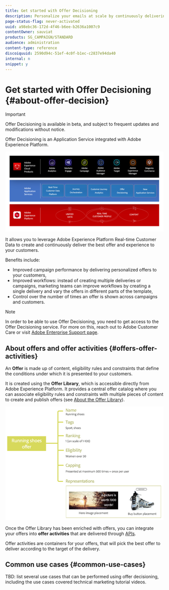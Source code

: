 ```yaml
---
title: Get started with Offer Decisioning
description: Personalize your emails at scale by continuously delivering the best offers to your customers.
page-status-flag: never-activated
uuid: a98ebc36-172d-4f46-b6ee-b2636a1007c9
contentOwner: sauviat
products: SG_CAMPAIGN/STANDARD
audience: administration
content-type: reference
discoiquuid: 2590d94c-51ef-4c0f-b1ec-c2837e94da40
internal: n
snippet: y
---
```


# Get started with Offer Decisioning {#about-offer-decision}

>[!IMPORTANT]
>
>Offer Decisioning is available in beta, and subject to frequent updates and modifications without notice. 

Offer Decisioning is an Application Service integrated with Adobe Experience Platform.

![](assets/offer-diagram.png) 

It allows you to leverage Adobe Experience Platform Real-time Customer Data to create and continuously deliver the best offer and experience to your customers.

Benefits include:

* Improved campaign performance by delivering personalized offers to your customers,
* Improved workflows: instead of creating multiple deliveries or campaigns, marketing teams can improve workflows by creating a single delivery and vary the offers in different parts of the template,
* Control over the number of times an offer is shown across campaigns and customers. 

>[!NOTE]
>
>In order to be able to use Offer Decisioning, you need to get access to the Offer Decisioning service. For more on this, reach out to Adobe Customer Care or visit [Adobe Enterprise Support page](https://helpx.adobe.com/contact/enterprise-support.ec.html).

## About offers and offer activities {#offers-offer-activities}

An **Offer** is made up of content, eligibility rules and constraints that define the conditions under which it is presented to your customers.

It is created using the **Offer Library**, which is accessible directly from Adobe Experience Platform. It provides a central offer catalog where you can associate eligibility rules and constraints with multiple pieces of content to create and publish offers (see [About the Offer Library](offer-library/using/about-the-offer-library.md)).

![](assets/offer_structure.png) 

Once the Offer Library has been enriched with offers, you can integrate your offers into **offer activities** that are delivered through [APIs](https://www.adobe.io/apis/experienceplatform/home/api-reference.html#!acpdr/swagger-specs/decisioning-ode.yaml).

Offer activities are containers for your offers, that will pick the best offer to deliver according to the target of the delivery.

<!-- add screenshot of a sent offer-->

## Common use cases {#common-use-cases}

TBD: list several use cases that can be performed using offer decisioning, including the use cases covered technical marketing tutorial videos.  
